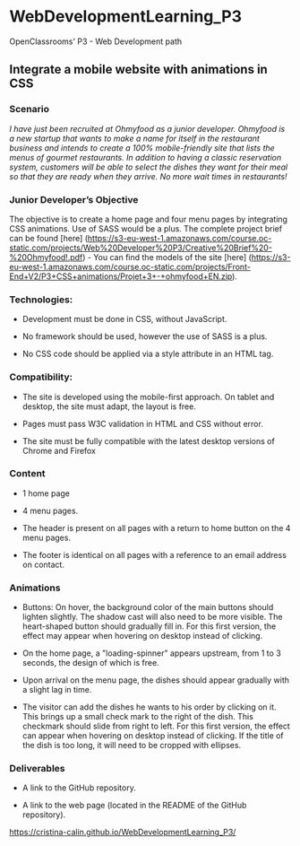 # WebDevelopmentLearning_P3
OpenClassrooms' P3 - Web Development path 

## Integrate a mobile website with animations in CSS

### Scenario

_I have just been recruited at Ohmyfood as a junior developer. 
Ohmyfood is a new startup that wants to make a name for itself in the restaurant business and intends to create a 100% mobile-friendly site that lists the menus of gourmet restaurants. In addition to having a classic reservation system, customers will be able to select the dishes they want for their meal so that they are ready when they arrive. No more wait times in restaurants!_

### Junior Developer’s Objective

The objective is to create a home page and four menu pages by integrating CSS animations. Use of SASS would be a plus.
The complete project brief can be found [here] (https://s3-eu-west-1.amazonaws.com/course.oc-static.com/projects/Web%20Developer%20P3/Creative%20Brief%20-%20Ohmyfood!.pdf) - You can find the models of the site [here] (https://s3-eu-west-1.amazonaws.com/course.oc-static.com/projects/Front-End+V2/P3+CSS+animations/Projet+3+-+ohmyfood+EN.zip).

### Technologies:

* Development must be done in CSS, without JavaScript.

* No framework should be used, however the use of SASS is a plus.

* No CSS code should be applied via a style attribute in an HTML tag.

### Compatibility:

* The site is developed using the mobile-first approach. On tablet and desktop, the site must adapt, the layout is free.

* Pages must pass W3C validation in HTML and CSS without error.

* The site must be fully compatible with the latest desktop versions of Chrome and Firefox

### Content

* 1 home page

* 4 menu pages.

* The header is present on all pages with a return to home button on the 4 menu pages.

* The footer is identical on all pages with a reference to an email address on contact.

### Animations

* Buttons: On hover, the background color of the main buttons should lighten slightly. The shadow cast will also need to be more visible. The heart-shaped button should gradually fill in. For this first version, the effect may appear when hovering on desktop instead of clicking.

* On the home page, a "loading-spinner" appears upstream, from 1 to 3 seconds, the design of which is free.

* Upon arrival on the menu page, the dishes should appear gradually with a slight lag in time.

* The visitor can add the dishes he wants to his order by clicking on it. This brings up a small check mark to the right of the dish. This checkmark should slide from right to left. For this first version, the effect can appear when hovering on desktop instead of clicking. If the title of the dish is too long, it will need to be cropped with ellipses.

### Deliverables

* A link to the GitHub repository.

* A link to the web page (located in the README of the GitHub repository). 

https://cristina-calin.github.io/WebDevelopmentLearning_P3/



